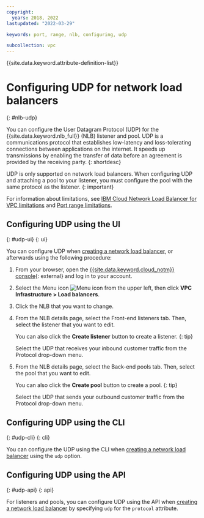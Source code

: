 ```yaml
---
copyright:
  years: 2018, 2022
lastupdated: "2022-03-29"

keywords: port, range, nlb, configuring, udp

subcollection: vpc
---
```


{{site.data.keyword.attribute-definition-list}}

# Configuring UDP for network load balancers
{: #nlb-udp}

You can configure the User Datagram Protocol (UDP) for the {{site.data.keyword.nlb_full}} (NLB) listener and pool. UDP is a communications protocol that establishes low-latency and loss-tolerating connections between applications on the internet. It speeds up transmissions by enabling the transfer of data before an agreement is provided by the receiving party.
{: shortdesc}

UDP is only supported on network load balancers. When configuring UDP and attaching a pool to your listener, you must configure the pool with the same protocol as the listener.
{: important}

For information about limitations, see [IBM Cloud Network Load Balancer for VPC limitations](/docs/vpc?topic=vpc-nlb-limitations) and [Port range limitations](/docs/vpc?topic=vpc-nlb-port-ranges&interface=ui#port-range-limitations).

## Configuring UDP using the UI
{: #udp-ui}
{: ui}

You can configure UDP when [creating a network load balancer](/docs/vpc?topic=vpc-nlb-ui-creating-network-load-balancer), or afterwards using the following procedure:

1. From your browser, open the [{{site.data.keyword.cloud_notm}} console](/login){: external} and log in to your account.

2. Select the Menu icon ![Menu icon](../../icons/icon_hamburger.svg) from the upper left, then click **VPC Infrastructure > Load balancers**.

3. Click the NLB that you want to change.

4. From the NLB details page, select the Front-end listeners tab. Then, select the listener that you want to edit.

   You can also click the **Create listener** button to create a listener.
   {: tip}

   Select the UDP that receives your inbound customer traffic from the Protocol drop-down menu.

5. From the NLB details page, select the Back-end pools tab. Then, select the pool that you want to edit.

   You can also click the **Create pool** button to create a pool.
   {: tip}

   Select the UDP that sends your outbound customer traffic from the Protocol drop-down menu.

## Configuring UDP using the CLI
{: #udp-cli}
{: cli}

You can configure the UDP using the CLI when [creating a network load balancer](/docs/vpc?topic=vpc-nlb-ui-creating-network-load-balancer&interface=cli) using the `udp` option.

## Configuring UDP using the API
{: #udp-api}
{: api}

For listeners and pools, you can configure UDP using the API when [creating a network load balancer](/docs/vpc?topic=vpc-nlb-ui-creating-network-load-balancer&interface=api) by specifying `udp` for the `protocol` attribute.
